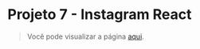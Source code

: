 # Projeto 7 - Instagram React

> Você pode visualizar a página [aqui](https://instagramreact.driven-paulaabro.com).